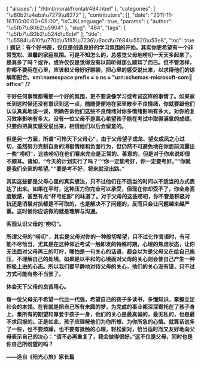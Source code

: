 {
    "aliases": [
        "/html/moral/frontal/484.html"
    ],
    "categories": [
        "\u80b2\u4eba\u7279\u8272"
    ],
    "contributors": [],
    "date": "2011-11-16T00:00:00+08:00",
    "isCJKLanguage": true,
    "params": {
        "author": "\u5fb7\u80b2\u5904"
    },
    "slug": "484",
    "tags": [
        "\u5fb7\u80b2\u524d\u6cbf"
    ],
    "title": "\u5584\u610f\u770b\u5f85\u7236\u6bcd\u7684\u5520\u53e8",
    "toc": true
}
**题记：有个好书房，仅仅是创造良好的学习氛围的开始。其实你更希望有一个非常宽松、温馨的家庭氛围。可是不知怎么的，总感觉父母地唠叨一天天多起来了。是真多了吗？或许，或许仅仅是觉得没有以前听得那么顺耳了而已。但不管怎样，你都不要闷在心里，应该和父母好好聊聊，把心里的感受说出来，以求得他们的谅解和配合。xml:namespace prefix = o ns = "urn:schemas-microsoft-com:office:office" /?**

**干好任何事情都需要一个好的氛围，更不要说像学习或考试这样的事情了。如果家长到这时候还没有意识到这一点，随随便便地在家里散步不良情绪，你就要跟他们认认真真地谈一谈，明确告诉他们这些不良情绪对你多情绪影响有多大，对你的复习效率影响有多大。没有一位父母不是真心希望孩子能在考试中取得满意的成绩，只要你把真实感受说出来，相信他们以后会留意的。**

**但是另一方面，所谓“可怜天下父母心”，由于父母望子成龙、望女成凤之心过切，虽然努力克制自身的消极情绪和负面行为，但仍然不可避免地在你面前流露出一些“唠叨”，这些唠叨在他们看来完全是正常的、善意的，但是对于你来说却很不顺耳。诸如，“今天的计划实行了吗？”“你一定能考好，你一定要考好。”“你就是我们全家的希望。”“要是考不好，将来就没出路。”**

**其实这些都是父母心里的真实想法，只不过他们在不适当的时间以不适当的方式表达了出来。如果在平时，这种压力你完全可以承受，但现在你却受不了，你全身高度敏感，甚至有点“杯弓蛇影”的味道了。对于父母的这些唠叨，你不管是积极对抗还是消极对抗都是不可取的，也是解决不了问题的，反而只会让问题越来越严重。这时候你应该做的就是理解与沟通。**

**客观认识父母的“唠叨”。**

**所谓父母的“唠叨”，其实是父母对你的一种殷切希望，只不过化作言语时，有可能不尽恰当，尤其是在这种邻近考试一触即发的特殊时期，心理的焦虑状态，让你无法面对父母再三的叮咛，哪怕是一句关心的话语，都会以为是父母又在给自己施压，不理解自己的处境。如果是以平和的心境面对父母的关心则会使自己产生一种积极上进的心态。所以我们要平静地对待父母的关心，他们的关心没有错，只不过方式可能有些不当罢了。**

**体会天下父母的良苦用心。**

**每一位父母无不希望一代比一代强，希望自己的孩子多读书，多懂知识，掌握立足社会的本领。在有就是把自己所有未圆的梦，为完成的事业都深深寄托在了孩子身上，集所有的期望和厚爱于孩子一身，他们的关心是最真诚的，最无私的，也是最不求回报的。正是如此，孩子应理解他们为你所想、为你所急的心情。就算话说多了一些，也不要烦躁，也不要有抵触的心理，轻松面对，恰当适时而又友好地向父母表示自己的决心：“请不必再重复了，我会做得很好。”这不仅是父母，同时也是你自己所盼望的吗？**

**——选自《阳光心旅》家长篇**

